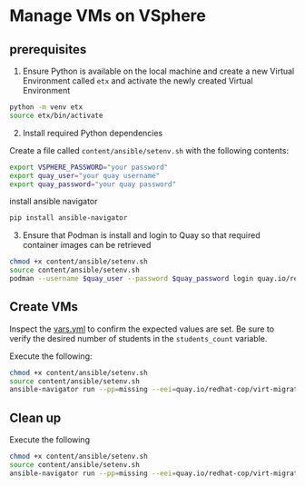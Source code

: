 # Manage VMs on VSphere

## prerequisites

1. Ensure Python is available on the local machine and create a new Virtual Environment called `etx` and activate the newly created Virtual Environment

```sh
python -m venv etx
source etx/bin/activate
```

2. Install required Python dependencies

Create a file called `content/ansible/setenv.sh` with the following contents:

```sh
export VSPHERE_PASSWORD="your password"
export quay_user="your quay username"
export quay_password="your quay password"
```

install ansible navigator

```sh
pip install ansible-navigator
```

3. Ensure that Podman is install and login to Quay so that required container images can be retrieved

```sh
chmod +x content/ansible/setenv.sh
source content/ansible/setenv.sh
podman --username $quay_user --password $quay_password login quay.io/redhat-cop/virt-migration-factory-ee
```

## Create VMs

Inspect the [vars.yml](vars.yml) to confirm the expected values are set. Be sure to verify the desired number of students in the `students_count` variable.

Execute the following:

```sh
chmod +x content/ansible/setenv.sh
source content/ansible/setenv.sh
ansible-navigator run --pp=missing --eei=quay.io/redhat-cop/virt-migration-factory-ee:latest --pp=missing -m stdout --penv VSPHERE_PASSWORD --pae=false content/ansible/create_vms.yml
```

## Clean up

Execute the following

```sh
chmod +x content/ansible/setenv.sh
source content/ansible/setenv.sh
ansible-navigator run --pp=missing --eei=quay.io/redhat-cop/virt-migration-factory-ee:latest --pp=missing -m stdout --penv VSPHERE_PASSWORD --pae=false content/ansible/remove_vms.yml
```